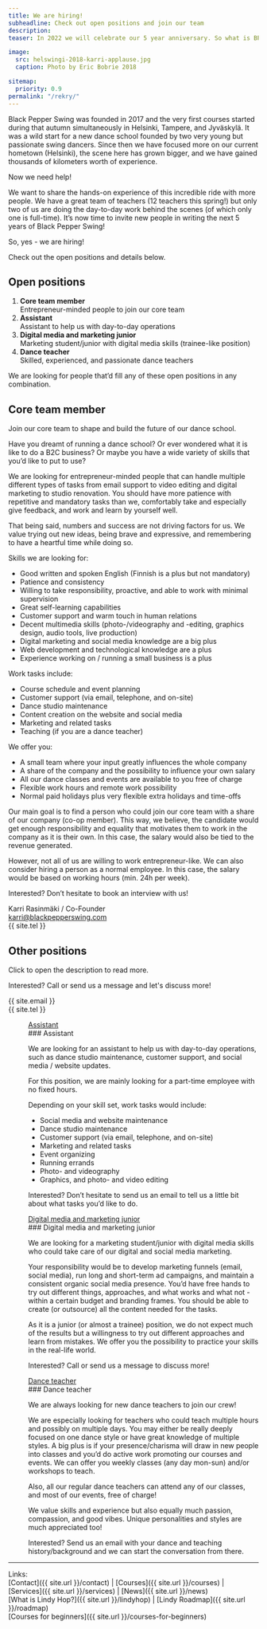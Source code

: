 ```yaml
---
title: We are hiring!
subheadline: Check out open positions and join our team
description: 
teaser: In 2022 we will celebrate our 5 year anniversary. So what is BPS all about?

image:
  src: helswingi-2018-karri-applause.jpg
  caption: Photo by Eric Bobrie 2018

sitemap:
  priority: 0.9
permalink: "/rekry/"
---
```


Black Pepper Swing was founded in 2017 and the very first courses started during that autumn simultaneously in Helsinki, Tampere, and Jyväskylä. It was a wild start for a new dance school founded by two very young but passionate swing dancers. Since then we have focused more on our current hometown (Helsinki), the scene here has grown bigger, and we have gained thousands of kilometers worth of experience.

Now we need help!

We want to share the hands-on experience of this incredible ride with more people. We have a great team of teachers (12 teachers this spring!) but only two of us are doing the day-to-day work behind the scenes (of which only one is full-time). It’s now time to invite new people in writing the next 5 years of Black Pepper Swing!

So, yes - we are hiring!

Check out the open positions and details below.


## Open positions

1. **Core team member** \
Entrepreneur-minded people to join our core team
2. **Assistant** \
Assistant to help us with day-to-day operations
3. **Digital media and marketing junior** \
Marketing student/junior with digital media skills (trainee-like position)
4. **Dance teacher** \
Skilled, experienced, and passionate dance teachers

We are looking for people that’d fill any of these open positions in any combination.


## Core team member

Join our core team to shape and build the future of our dance school.

Have you dreamt of running a dance school? Or ever wondered what it is like to do a B2C business? Or maybe you have a wide variety of skills that you’d like to put to use?

We are looking for entrepreneur-minded people that can handle multiple different types of tasks from email support to video editing and digital marketing to studio renovation. You should have more patience with repetitive and mandatory tasks than we, comfortably take and especially give feedback, and work and learn by yourself well.

That being said, numbers and success are not driving factors for us. We value trying out new ideas, being brave and expressive, and remembering to have a heartful time while doing so.

Skills we are looking for:

* Good written and spoken English (Finnish is a plus but not mandatory)
* Patience and consistency
* Willing to take responsibility, proactive, and able to work with minimal supervision
* Great self-learning capabilities
* Customer support and warm touch in human relations
* Decent multimedia skills (photo-/videography and -editing, graphics design, audio tools, live production)
* Digital marketing and social media knowledge are a big plus
* Web development and technological knowledge are a plus
* Experience working on / running a small business is a plus

Work tasks include:

* Course schedule and event planning
* Customer support (via email, telephone, and on-site)
* Dance studio maintenance
* Content creation on the website and social media
* Marketing and related tasks
* Teaching (if you are a dance teacher)

We offer you:

* A small team where your input greatly influences the whole company
* A share of the company and the possibility to influence your own salary
* All our dance classes and events are available to you free of charge
* Flexible work hours and remote work possibility
* Normal paid holidays plus very flexible extra holidays and time-offs

Our main goal is to find a person who could join our core team with a share of our company (co-op member). This way, we believe, the candidate would get enough responsibility and equality that motivates them to work in the company as it is their own. In this case, the salary would also be tied to the revenue generated.

However, not all of us are willing to work entrepreneur-like. We can also consider hiring a person as a normal employee. In this case, the salary would be based on working hours (min. 24h per week).

Interested? Don’t hesitate to book an interview with us! 

Karri Rasinmäki / Co-Founder  
karri@blackpepperswing.com  
{{ site.tel }}  


## Other positions

Click to open the description to read more.

Interested? Call or send us a message and let's discuss more!

{{ site.email }}  
{{ site.tel }}  

<dl class="accordion" data-accordion>
  <dd class="accordion-navigation">
    <a href="#assistant">Assistant</a>
<div id="assistant" class="content" markdown="1">
### Assistant

We are looking for an assistant to help us with day-to-day operations, such as dance studio maintenance, customer support, and social media / website updates.

For this position, we are mainly looking for a part-time employee with no fixed hours.

Depending on your skill set, work tasks would include:

* Social media and website maintenance
* Dance studio maintenance
* Customer support (via email, telephone, and on-site)
* Marketing and related tasks
* Event organizing
* Running errands
* Photo- and videography
* Graphics, and photo- and video editing

Interested? Don’t hesitate to send us an email to tell us a little bit about what tasks you’d like to do.

</div>
  </dd>
  <dd class="accordion-navigation">
    <a href="#digital-media-and-marketing-junior">Digital media and marketing junior</a>
<div id="digital-media-and-marketing-junior" class="content" markdown="1">
### Digital media and marketing junior

We are looking for a marketing student/junior with digital media skills who could take care of our digital and social media marketing.

Your responsibility would be to develop marketing funnels (email, social media), run long and short-term ad campaigns, and maintain a consistent organic social media presence. You’d have free hands to try out different things, approaches, and what works and what not - within a certain budget and branding frames. You should be able to create (or outsource) all the content needed for the tasks.

As it is a junior (or almost a trainee) position, we do not expect much of the results but a willingness to try out different approaches and learn from mistakes. We offer you the possibility to practice your skills in the real-life world.

Interested? Call or send us a message to discuss more! 
</div>
  </dd>
  <dd class="accordion-navigation">
    <a href="#dance-teacher">Dance teacher</a>
<div id="dance-teacher" class="content" markdown="1">
### Dance teacher

We are always looking for new dance teachers to join our crew!

We are especially looking for teachers who could teach multiple hours and possibly on multiple days. You may either be really deeply focused on one dance style or have great knowledge of multiple styles. A big plus is if your presence/charisma will draw in new people into classes and you’d do active work promoting our courses and events. We can offer you weekly classes (any day mon-sun) and/or workshops to teach.

Also, all our regular dance teachers can attend any of our classes, and most of our events, free of charge!

We value skills and experience but also equally much passion, compassion, and good vibes. Unique personalities and styles are much appreciated too!

Interested? Send us an email with your dance and teaching history/background and we can start the conversation from there.
</div>
  </dd>
</dl>


---

Links:  
[Contact]({{ site.url }}/contact) |
[Courses]({{ site.url }}/courses) |
[Services]({{ site.url }}/services) |
[News]({{ site.url }}/news)  
[What is Lindy Hop?]({{ site.url }}/lindyhop) |
[Lindy Roadmap]({{ site.url }}/roadmap)  
[Courses for beginners]({{ site.url }}/courses-for-beginners)

